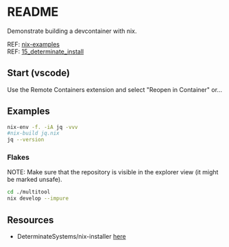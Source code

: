 # README

Demonstrate building a devcontainer with nix.  

REF: [nix-examples](https://github.com/chrisguest75/nix-examples)  
REF: [15_determinate_install](../15_determinate_install/README.md)  

## Start (vscode)

Use the Remote Containers extension and select "Reopen in Container" or...  

## Examples

```sh
nix-env -f. -iA jq -vvv
#nix-build jq.nix
jq --version
```

### Flakes

NOTE: Make sure that the repository is visible in the explorer view (it might be marked unsafe).  

```sh
cd ./multitool
nix develop --impure 
```

## Resources

* DeterminateSystems/nix-installer [here](https://github.com/DeterminateSystems/nix-installer)  
